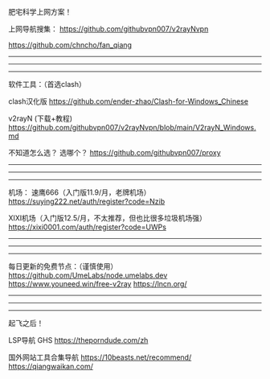 



肥宅科学上网方案！

上网导航搜集：
https://github.com/githubvpn007/v2rayNvpn

https://github.com/chncho/fan_qiang

----------------------------
----------------------------
----------------------------


软件工具：（首选clash）

clash汉化版
https://github.com/ender-zhao/Clash-for-Windows_Chinese

v2rayN (下载+教程)
https://github.com/githubvpn007/v2rayNvpn/blob/main/V2rayN_Windows.md

不知道怎么选？ 选哪个？
https://github.com/githubvpn007/proxy

----------------------------
----------------------------
----------------------------


机场：
速鹰666（入门版11.9/月，老牌机场）
https://suying222.net/auth/register?code=Nzib

XIXI机场（入门版12.5/月，不太推荐，但也比很多垃圾机场强）
https://xixi0001.com/auth/register?code=UWPs

----------------------------
----------------------------
----------------------------

每日更新的免费节点：（谨慎使用）
https://github.com/UmeLabs/node.umelabs.dev
https://www.youneed.win/free-v2ray
https://lncn.org/

----------------------------
----------------------------
----------------------------

起飞之后！

LSP导航 GHS
https://theporndude.com/zh

国外网站工具合集导航
https://10beasts.net/recommend/
https://qiangwaikan.com/




